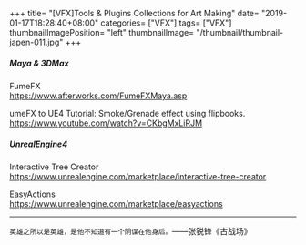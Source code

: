 +++
title= "[VFX]Tools & Plugins Collections for Art Making"
date= "2019-01-17T18:28:40+08:00"
categories= ["VFX"]
tags= ["VFX"]
thumbnailImagePosition= "left"
thumbnailImage= "/thumbnail/thumbnail-japen-011.jpg"
+++

##### Maya & 3DMax

<!--more-->

FumeFX  
https://www.afterworks.com/FumeFXMaya.asp

umeFX to UE4 Tutorial: Smoke/Grenade effect using flipbooks.  
https://www.youtube.com/watch?v=CKbgMxLiRJM

##### UnrealEngine4

Interactive Tree Creator  
https://www.unrealengine.com/marketplace/interactive-tree-creator

EasyActions  
https://www.unrealengine.com/marketplace/easyactions

***
`英雄之所以是英雄，是他不知道有一个阴谋在他身后。`——张锐锋《古战场》